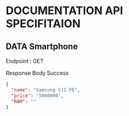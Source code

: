 # DOCUMENTATION API SPECIFITAION

## DATA Smartphone

Endpoint : GET

Response Body Success

```json
{
  "name": "Samsung S11 FE",
  "price": "5900000",
  "RAM": ""
}
```
